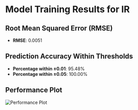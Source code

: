 # Model Training Results for IR

## Root Mean Squared Error (RMSE)
- **RMSE**: 0.0051

## Prediction Accuracy Within Thresholds
- **Percentage within ±0.01**: 95.48%
- **Percentage within ±0.05**: 100.00%

## Performance Plot
![Performance Plot](../imgs/IR.png)
